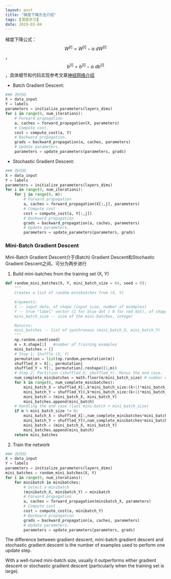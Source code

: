```yaml
---
layout: post
title: "梯度下降方法介绍"
tags: [深度学习]
date: 2019-03-04
---
```


梯度下降公式：$$W^{[l]} = W^{[l]} - \alpha \text{ } dW^{[l]}$$，$$b^{[l]} = b^{[l]} - \alpha \text{ } db^{[l]}$$，具体细节和代码实现参考文章[神经网络介绍](https://sunwenqi10.github.io/blog/2019/02/19/Introduction_to_Neural_Network)

- Batch Gradient Descent:
``` python
### 伪代码
X = data_input
Y = labels
parameters = initialize_parameters(layers_dims)
for i in range(0, num_iterations):
    # Forward propagation
    a, caches = forward_propagation(X, parameters)
    # Compute cost.
    cost = compute_cost(a, Y)
    # Backward propagation.
    grads = backward_propagation(a, caches, parameters)
    # Update parameters.
    parameters = update_parameters(parameters, grads)
```

- Stochastic Gradient Descent:
```python
### 伪代码
X = data_input
Y = labels
parameters = initialize_parameters(layers_dims)
for i in range(0, num_iterations):
    for j in range(0, m):
        # Forward propagation
        a, caches = forward_propagation(X[:,j], parameters)
        # Compute cost
        cost = compute_cost(a, Y[:,j])
        # Backward propagation
        grads = backward_propagation(a, caches, parameters)
        # Update parameters.
        parameters = update_parameters(parameters, grads)
```

### Mini-Batch Gradient Descent

Mini-Batch Gradient Descent介于(Batch) Gradient Descent和Stochastic Gradient Descent之间，可分为两步进行

1. Build mini-batches from the training set (X, Y)
```python
def random_mini_batches(X, Y, mini_batch_size = 64, seed = 0):
    """
    Creates a list of random minibatches from (X, Y)

    Arguments:
    X -- input data, of shape (input size, number of examples)
    Y -- true "label" vector (1 for blue dot / 0 for red dot), of shape (1, number of examples)
    mini_batch_size -- size of the mini-batches, integer

    Returns:
    mini_batches -- list of synchronous (mini_batch_X, mini_batch_Y)
    """
    np.random.seed(seed)
    m = X.shape[1]   #number of training examples
    mini_batches = []    
    # Step 1: Shuffle (X, Y)
    permutation = list(np.random.permutation(m))
    shuffled_X = X[:, permutation]
    shuffled_Y = Y[:, permutation].reshape((1,m))
    # Step 2: Partition (shuffled_X, shuffled_Y). Minus the end case.
    num_complete_minibatches = math.floor(m/mini_batch_size) # number of mini batches of size mini_batch_size
    for k in range(0, num_complete_minibatches):
        mini_batch_X = shuffled_X[:,k*mini_batch_size:(k+1)*mini_batch_size]
        mini_batch_Y = shuffled_Y[0,k*mini_batch_size:(k+1)*mini_batch_size].reshape((1,mini_batch_size))
        mini_batch = (mini_batch_X, mini_batch_Y)
        mini_batches.append(mini_batch)   
    # Handling the end case (last mini-batch < mini_batch_size)
    if m % mini_batch_size != 0:
        mini_batch_X = shuffled_X[:,num_complete_minibatches*mini_batch_size:]
        mini_batch_Y = shuffled_Y[0,num_complete_minibatches*mini_batch_size:].reshape((1,m % mini_batch_size))
        mini_batch = (mini_batch_X, mini_batch_Y)
        mini_batches.append(mini_batch)
    return mini_batches
```

2. Train the network
```python
### 伪代码
X = data_input
Y = labels
parameters = initialize_parameters(layers_dims)
mini_batches = random_mini_batches(X, Y)
for i in range(0, num_iterations):
    for minibatch in minibatches:
        # Select a minibatch
        (minibatch_X, minibatch_Y) = minibatch
        # Forward propagation
        a, caches = forward_propagation(minibatch_X, parameters)
        # Compute cost
        cost = compute_cost(a, minibatch_Y)
        # Backward propagation
        grads = backward_propagation(a, caches, parameters)
        # Update parameters.
        parameters = update_parameters(parameters, grads)
```

The difference between gradient descent, mini-batch gradient descent and stochastic gradient descent is the number of examples used to perform one update step.

With a well-tuned mini-batch size, usually it outperforms either gradient descent or stochastic gradient descent (particularly when the training set is large).
